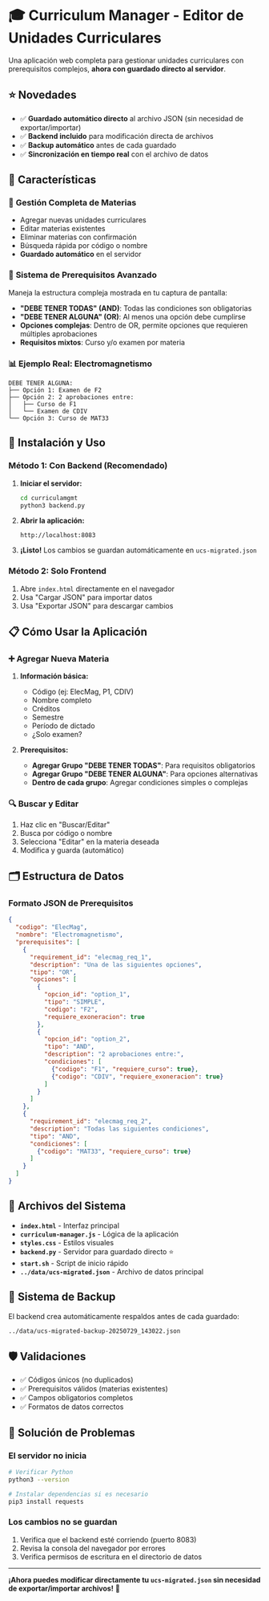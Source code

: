 # 🎓 Curriculum Manager - Editor de Unidades Curriculares

Una aplicación web completa para gestionar unidades curriculares con prerequisitos complejos, **ahora con guardado directo al servidor**.

## ⭐ Novedades

- ✅ **Guardado automático directo** al archivo JSON (sin necesidad de exportar/importar)
- ✅ **Backend incluido** para modificación directa de archivos
- ✅ **Backup automático** antes de cada guardado
- ✅ **Sincronización en tiempo real** con el archivo de datos

## 🌟 Características

### 🔧 **Gestión Completa de Materias**
- Agregar nuevas unidades curriculares
- Editar materias existentes  
- Eliminar materias con confirmación
- Búsqueda rápida por código o nombre
- **Guardado automático** en el servidor

### 🔗 **Sistema de Prerequisitos Avanzado**
Maneja la estructura compleja mostrada en tu captura de pantalla:

- **"DEBE TENER TODAS" (AND)**: Todas las condiciones son obligatorias
- **"DEBE TENER ALGUNA" (OR)**: Al menos una opción debe cumplirse
- **Opciones complejas**: Dentro de OR, permite opciones que requieren múltiples aprobaciones
- **Requisitos mixtos**: Curso y/o examen por materia

### 📊 **Ejemplo Real: Electromagnetismo**
```
DEBE TENER ALGUNA:
├── Opción 1: Examen de F2
├── Opción 2: 2 aprobaciones entre:
│   ├── Curso de F1
│   └── Examen de CDIV  
└── Opción 3: Curso de MAT33
```

## 🚀 Instalación y Uso

### Método 1: Con Backend (Recomendado)

1. **Iniciar el servidor:**
   ```bash
   cd curriculamgmt
   python3 backend.py
   ```
   
2. **Abrir la aplicación:**
   ```
   http://localhost:8083
   ```

3. **¡Listo!** Los cambios se guardan automáticamente en `ucs-migrated.json`

### Método 2: Solo Frontend

1. Abre `index.html` directamente en el navegador
2. Usa "Cargar JSON" para importar datos
3. Usa "Exportar JSON" para descargar cambios

## 📋 Cómo Usar la Aplicación

### ➕ Agregar Nueva Materia

1. **Información básica:**
   - Código (ej: ElecMag, P1, CDIV)
   - Nombre completo
   - Créditos
   - Semestre
   - Período de dictado
   - ¿Solo examen?

2. **Prerequisitos:**
   - **Agregar Grupo "DEBE TENER TODAS"**: Para requisitos obligatorios
   - **Agregar Grupo "DEBE TENER ALGUNA"**: Para opciones alternativas
   - **Dentro de cada grupo**: Agregar condiciones simples o complejas

### 🔍 Buscar y Editar

1. Haz clic en "Buscar/Editar"
2. Busca por código o nombre
3. Selecciona "Editar" en la materia deseada
4. Modifica y guarda (automático)

## 🗂️ Estructura de Datos

### Formato JSON de Prerequisitos

```json
{
  "codigo": "ElecMag",
  "nombre": "Electromagnetismo", 
  "prerequisites": [
    {
      "requirement_id": "elecmag_req_1",
      "description": "Una de las siguientes opciones",
      "tipo": "OR",
      "opciones": [
        {
          "opcion_id": "option_1",
          "tipo": "SIMPLE",
          "codigo": "F2", 
          "requiere_exoneracion": true
        },
        {
          "opcion_id": "option_2",
          "tipo": "AND",
          "description": "2 aprobaciones entre:",
          "condiciones": [
            {"codigo": "F1", "requiere_curso": true},
            {"codigo": "CDIV", "requiere_exoneracion": true}
          ]
        }
      ]
    },
    {
      "requirement_id": "elecmag_req_2", 
      "description": "Todas las siguientes condiciones",
      "tipo": "AND",
      "condiciones": [
        {"codigo": "MAT33", "requiere_curso": true}
      ]
    }
  ]
}
```

## 🔧 Archivos del Sistema

- **`index.html`** - Interfaz principal
- **`curriculum-manager.js`** - Lógica de la aplicación
- **`styles.css`** - Estilos visuales
- **`backend.py`** - Servidor para guardado directo ⭐
- **`start.sh`** - Script de inicio rápido
- **`../data/ucs-migrated.json`** - Archivo de datos principal

## 🔄 Sistema de Backup

El backend crea automáticamente respaldos antes de cada guardado:
```
../data/ucs-migrated-backup-20250729_143022.json
```

## 🛡️ Validaciones

- ✅ Códigos únicos (no duplicados)
- ✅ Prerequisitos válidos (materias existentes)
- ✅ Campos obligatorios completos
- ✅ Formatos de datos correctos

## 🐛 Solución de Problemas

### El servidor no inicia
```bash
# Verificar Python
python3 --version

# Instalar dependencias si es necesario
pip3 install requests
```

### Los cambios no se guardan
1. Verifica que el backend esté corriendo (puerto 8083)
2. Revisa la consola del navegador por errores
3. Verifica permisos de escritura en el directorio de datos

---

**¡Ahora puedes modificar directamente tu `ucs-migrated.json` sin necesidad de exportar/importar archivos!** 🎉
